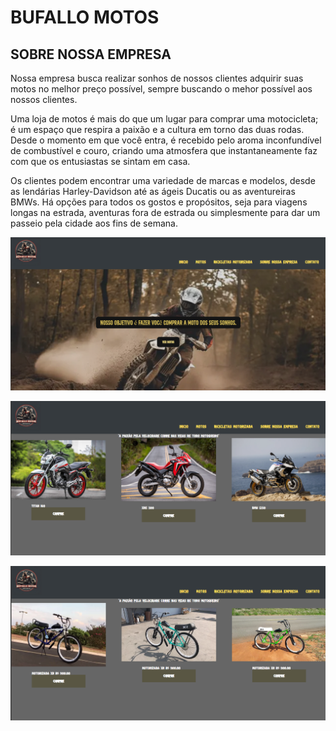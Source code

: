 # BUFALLO MOTOS


## SOBRE NOSSA EMPRESA
Nossa empresa busca realizar sonhos de nossos clientes adquirir suas motos no 
melhor preço possível, sempre buscando o mehor possível aos nossos clientes.

Uma loja de motos é mais do que um lugar para comprar uma motocicleta; é um espaço que respira a paixão e a cultura em torno das duas rodas. Desde o momento em que você entra, é recebido pelo aroma inconfundível de combustível e couro, criando uma atmosfera que instantaneamente faz com que os entusiastas se sintam em casa.

Os clientes podem encontrar uma variedade de marcas e modelos, desde as lendárias Harley-Davidson até as ágeis Ducatis ou as aventureiras BMWs. Há opções para todos os gostos e propósitos, seja para viagens longas na estrada, aventuras fora de estrada ou simplesmente para dar um passeio pela cidade aos fins de semana.

![](https://github.com/gabreil-a-mendesz/Site-Motos/blob/master/miniatura/Tela%20Inicial.png)


![](https://github.com/gabreil-a-mendesz/Site-Motos/blob/master/miniatura/Venda%20moto.png)



![](https://github.com/gabreil-a-mendesz/Site-Motos/blob/master/miniatura/venda%20bicicleta.png)